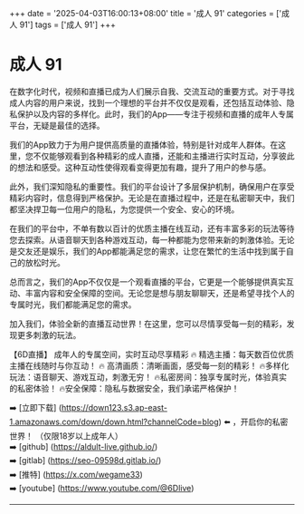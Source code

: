 +++
date = '2025-04-03T16:00:13+08:00'
title = '成人 91'
categories = ['成人 91']
tags = ['成人 91']
+++

# 成人 91

在数字化时代，视频和直播已成为人们展示自我、交流互动的重要方式。对于寻找成人内容的用户来说，找到一个理想的平台并不仅仅是观看，还包括互动体验、隐私保护以及内容的多样化。此时，我们的App——专注于视频和直播的成年人专属平台，无疑是最佳的选择。

我们的App致力于为用户提供高质量的直播体验，特别是针对成年人群体。在这里，您不仅能够观看到各种精彩的成人直播，还能和主播进行实时互动，分享彼此的想法和感受。这种互动性使得观看变得更加有趣，提升了用户的参与感。

此外，我们深知隐私的重要性。我们的平台设计了多层保护机制，确保用户在享受精彩内容时，信息得到严格保护。无论是在直播过程中，还是在私密聊天中，我们都坚决捍卫每一位用户的隐私，为您提供一个安全、安心的环境。

在我们的平台中，不单有数以百计的优质主播在线互动，还有丰富多彩的玩法等待您去探索。从语音聊天到各种游戏互动，每一种都能为您带来新的刺激体验。无论是交友还是娱乐，我们的App都能满足您的需求，让您在繁忙的生活中找到属于自己的放松时光。

总而言之，我们的App不仅仅是一个观看直播的平台，它更是一个能够提供真实互动、丰富内容和安全保障的空间。无论您是想与朋友聊聊天，还是希望寻找个人的专属时光，我们都能满足您的需求。

加入我们，体验全新的直播互动世界！在这里，您可以尽情享受每一刻的精彩，发现更多刺激的玩法。

【6D直播】
成年人的专属空间，实时互动尽享精彩
🔥 精选主播：每天数百位优质主播在线随时与你互动！
🔥 高清画质：清晰画面，感受每一刻的精彩！
🔥多样化玩法：语音聊天、游戏互动，刺激无穷！
🔥私密房间：独享专属时光，体验真实的私密体验！
🔥安全保障：隐私与数据安全，我们承诺严格保护！

➡️ [立即下载] (https://down123.s3.ap-east-1.amazonaws.com/down/down.html?channelCode=blog) ⬅️ ，开启你的私密世界！
（仅限18岁以上成年人）  
➡️ [github] (https://aldult-live.github.io/)  
➡️ [gitlab] (https://seo-09598d.gitlab.io/)  
➡️ [推特] (https://x.com/wegame33)  
➡️ [youtube] (https://www.youtube.com/@6Dlive)  

---
